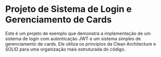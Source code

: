 # Projeto de Sistema de Login e Gerenciamento de Cards

Este é um projeto de exemplo que demonstra a implementação de um sistema de login com autenticação JWT e um sistema simples de gerenciamento de cards. Ele utiliza os princípios da Clean Architecture e SOLID para uma organização mais estruturada do código.